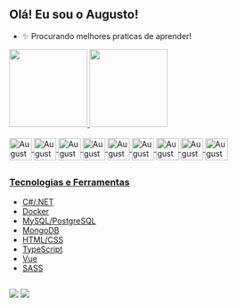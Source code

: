 ## Olá! Eu sou o Augusto!

- ✨ Procurando melhores praticas de aprender!

<div>
  <a href="https://github.com/AugustoSandrini">
    <img height="140em" src="https://github-readme-stats.vercel.app/api?username=AugustoSandrini&show_icons=true&theme=dark&include_all_commits=true&count_private=true&hide_border=true&hide=contribs,stars,issues&show=prs_merged,prs_merged_percentage"/>
    <img height="140em" src="https://github-readme-stats.vercel.app/api/top-langs/?username=AugustoSandrini&layout=compact&langs_count=8&hide_border=true&theme=dark"/>
</div>
    
<div style="display: inline_block"><br>
  <img align="center" alt="AugustoCsharp" height="40" width="40" src="https://img.icons8.com/?size=256&id=Fycm8TUhWmFU&format=png">
  <img align="center" alt="AugustoDotNetCore" height="40" width="40" src="https://img.icons8.com/?size=100&id=1BC75jFEBED6&format=png">
  <img align="center" alt="AugustoDocker" height="40" width="40" src="https://img.icons8.com/?size=100&id=cdYUlRaag9G9&format=png">
  <img align="center" alt="AugustoMySQL" height="40" width="40" src="https://img.icons8.com/?size=100&id=rgPSE6nAB766&format=png">
  <img align="center" alt="AugustoMongoDB" height="40" width="40" src="https://img.icons8.com/?size=100&id=bosfpvRzNOG8&format=png">
  <img align="center" alt="AugustoTS" height="40" width="40" src="https://img.icons8.com/?id=nCj4PvnCO0tZ">
  <img align="center" alt="AugustoVue" height="40" width="40" src="https://img.icons8.com/?size=256&id=dzfo6UeXW9h7">
  <img align="center" alt="AugustoVisualCode" height="40" width="40" src="https://img.icons8.com/?size=256&id=y7WGoWNuIWac&format=png">
  <img align="center" alt="AugustoVSCode" height="40" width="40" src="https://img.icons8.com/?size=256&id=9OGIyU8hrxW5&format=png">
</div>
  
  ##
  
  ### Tecnologias e Ferramentas
  

  - C#/.NET
  - Docker
  - MySQL/PostgreSQL
  - MongoDB
  - HTML/CSS
  - TypeScript
  - Vue
  - SASS
  
  ##
  
<div>
  <a href="https://www.linkedin.com/in/Augusto-Sandrini" target="_blank"><img src="https://img.shields.io/badge/LinkedIn-0077B5?style=for-the-badge&logo=linkedin&logoColor=white" target="_blank"></a>
  <a href="https://discord.com/users/AugustoSandrini#7222" target="_blank"><img src="https://img.shields.io/badge/Discord-7289DA?style=for-the-badge&logo=discord&logoColor=white" target="_blank"></a>
  </div>
